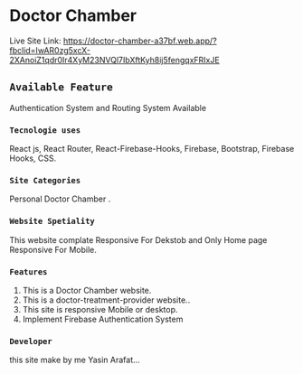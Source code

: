 # Doctor Chamber

Live Site Link: https://doctor-chamber-a37bf.web.app/?fbclid=IwAR0zg5xcX-2XAnoiZ1qdr0Ir4XyM23NVQl7IbXftKyh8ij5fengqxFRIxJE

## `Available Feature`

Authentication System and Routing System Available

### `Tecnologie uses`

React js, React Router, React-Firebase-Hooks, Firebase, Bootstrap, Firebase Hooks, CSS.


### `Site Categories`

Personal Doctor Chamber .

### `Website Spetiality`

This website complate Responsive For Dekstob and Only Home page Responsive For Mobile.

### `Features`

 1. This is a Doctor Chamber website.
 2. This is a doctor-treatment-provider website..
 3. This site is responsive Mobile or desktop.
 4. Implement Firebase Authentication System


### `Developer`

this site make by me Yasin Arafat...


